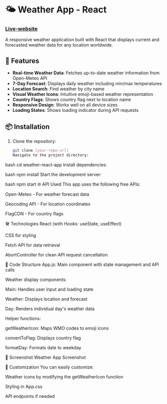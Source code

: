 # 🌤️ Weather App - React

### [Live-website](https://Youssefhikal93.github.io/Reach-weather)

A responsive weather application built with React that displays current and forecasted weather data for any location worldwide.

## 🚀 Features

- **Real-time Weather Data**: Fetches up-to-date weather information from Open-Meteo API
- **7-Day Forecast**: Displays daily weather including min/max temperatures
- **Location Search**: Find weather by city name
- **Visual Weather Icons**: Intuitive emoji-based weather representation
- **Country Flags**: Shows country flag next to location name
- **Responsive Design**: Works well on all device sizes
- **Loading States**: Shows loading indicator during API requests

## 📦 Installation

1. Clone the repository:
   ```bash
   git clone [your-repo-url]
   Navigate to the project directory:
   ```

bash
cd weather-react-app
Install dependencies:

bash
npm install
Start the development server:

bash
npm start
🌐 API Used
This app uses the following free APIs:

Open-Meteo - For weather forecast data

Geocoding API - For location coordinates

FlagCDN - For country flags

🛠️ Technologies
React (with Hooks: useState, useEffect)

CSS for styling

Fetch API for data retrieval

AbortController for clean API request cancellation

📝 Code Structure
App.js: Main component with state management and API calls

Weather display components:

Main: Handles user input and loading state

Weather: Displays location and forecast

Day: Renders individual day's weather data

Helper functions:

getWeatherIcon: Maps WMO codes to emoji icons

convertToFlag: Displays country flag

formatDay: Formats date to weekday

📸 Screenshot
Weather App Screenshot <!-- Add your screenshot here -->

🔧 Customization
You can easily customize:

Weather icons by modifying the getWeatherIcon function

Styling in App.css

API endpoints if needed

